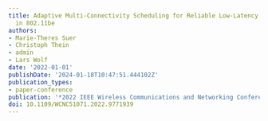 ```yaml
---
title: Adaptive Multi-Connectivity Scheduling for Reliable Low-Latency Communication
  in 802.11be
authors:
- Marie-Theres Suer
- Christoph Thein
- admin
- Lars Wolf
date: '2022-01-01'
publishDate: '2024-01-18T10:47:51.444102Z'
publication_types:
- paper-conference
publication: '*2022 IEEE Wireless Communications and Networking Conference (WCNC)*'
doi: 10.1109/WCNC51071.2022.9771939
---
```

